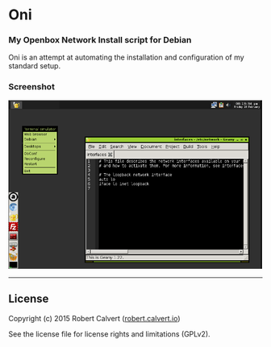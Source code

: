 # Oni

### My Openbox Network Install script for Debian

Oni is an attempt at automating the installation and configuration of my standard setup.


### Screenshot

![screenshot](SCREENSHOT.png)

---

## License

Copyright (c) 2015 Robert Calvert ([robert.calvert.io])

See the license file for license rights and limitations (GPLv2).

[robert.calvert.io]:http://robert.calvert.io